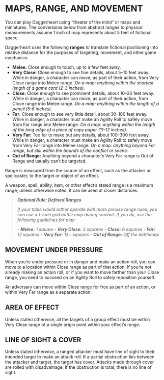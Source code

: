 # MAPS, RANGE, AND MOVEMENT

You can play Daggerheart using “theater of the mind” or maps and miniatures. The conversions below from abstract ranges to physical measurements assume 1 inch of map represents about 5 feet of fictional space.

Daggerheart uses the following **ranges** to translate fictional positioning into relative distance for the purposes of targeting, movement, and other game mechanics:

- **Melee:** Close enough to touch, up to a few feet away.
- **Very Close:** Close enough to see fine details, about 5–10 feet away. While in danger, a character can move, as part of their action, from Very Close range into Melee range. *On a map: anything within the shortest length of a game card (2-3 inches).*
- **Close:** Close enough to see prominent details, about 10–30 feet away. While in danger, a character can move, as part of their action, from Close range into Melee range. *On a map: anything within the length of a pencil (5-6 inches).*
- **Far:** Close enough to see very little detail, about 30–100 feet away. While in danger, a character must make an Agility Roll to safely move from Far range into Melee range. *On a map: anything within the length of the long edge of a piece of copy paper (11–12 inches).*
- **Very Far:** Too far to make out any details, about 100–300 feet away. While in danger, a character must make an Agility Roll to safely move from Very Far range into Melee range. *On a map: anything beyond Far range, but still within the bounds of the conflict or scene.*
- **Out of Range:** Anything beyond a character’s Very Far range is Out of Range and usually can’t be targeted.

Range is measured from the source of an effect, such as the attacker or spellcaster, to the target or object of an effect.

A weapon, spell, ability, item, or other effect’s stated range is a maximum range; unless otherwise noted, it can be used at closer distances.

> ***Optional Rule: Defined Ranges***
>
> *If your table would rather operate with more precise range rules, you can use a 1-inch grid battle map during combat. If you do, use the following guidelines for play:*
>
> *- **Melee:** 1 square*
> *- **Very Close:** 3 squares*
> *- **Close:** 6 squares*
> *- **Far:** 12 squares*
> *- **Very Far:** 13+ squares*
> *- **Out of Range:** Off the battlemap*

## MOVEMENT UNDER PRESSURE

When you’re under pressure or in danger and make an action roll, you can move to a location within Close range as part of that action. If you’re not already making an action roll, or if you want to move farther than your Close range, you need to succeed on an Agility Roll to safely reposition yourself.

An adversary can move within Close range for free as part of an action, or within Very Far range as a separate action.

## AREA OF EFFECT

Unless stated otherwise, all the targets of a group effect must be within Very Close range of a single origin point within your effect’s range.

## LINE OF SIGHT & COVER

Unless stated otherwise, a ranged attacker must have line of sight to their intended target to make an attack roll. If a partial obstruction lies between the attacker and target, the target has cover. Attacks made through cover are rolled with disadvantage. If the obstruction is total, there is no line of sight.
